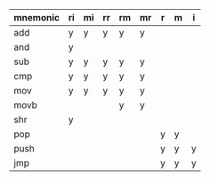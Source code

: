| mnemonic | ri | mi | rr | rm | mr | r | m | i |
|----------|----|----|----|----|----|---|---|---|
| add      | y  | y  | y  | y  | y  |   |   |   |
| and      | y  |    |    |    |    |   |   |   |
| sub      | y  | y  | y  | y  | y  |   |   |   |
| cmp      | y  | y  | y  | y  | y  |   |   |   |
| mov      | y  | y  | y  | y  | y  |   |   |   |
| movb     |    |    |    | y  | y  |   |   |   |
| shr      | y  |    |    |    |    |   |   |   |
| pop      |    |    |    |    |    | y | y |   |
| push     |    |    |    |    |    | y | y | y |
| jmp      |    |    |    |    |    | y | y | y |